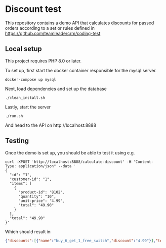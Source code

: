 # Discount test

This repository contains a demo API that calculates discounts for passed orders according to a set or rules defined in https://github.com/teamleadercrm/coding-test

## Local setup

This project requires PHP 8.0 or later.

To set up, first start the docker container responsible for the mysql server.

```shell
docker-compose up mysql
```

Next, load dependencies and set up the database

```shell
./clean_install.sh
```

Lastly, start the server

```shell
./run.sh
```

And head to the API on http://localhost:8888

## Testing

Once the demo is set up, you should be able to test it using e.g.

```shell
curl -XPOST 'http://localhost:8888/calculate-discount' -H "Content-Type: application/json" --data '
{
  "id": "1",
  "customer-id": "1",
  "items": [
    {
      "product-id": "B102",
      "quantity": "10",
      "unit-price": "4.99",
      "total": "49.90"
    }
  ],
  "total": "49.90"
}'
```
Which should result in
```json
{"discounts":[{"name":"buy_6_get_1_free_switch","discount":"4.99"}],"total":"4.99"}
```

